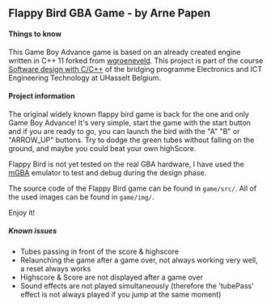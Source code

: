 
## Flappy Bird GBA Game - by Arne Papen


#### Things to know 

This Game Boy Advance game is based on an already created engine written in C++ 11 forked from [wgroeneveld](https://github.com/wgroeneveld/gba-sprite-engine). This project is part of the course [Software design with C/C++](https://www.uhasselt.be/studyguide?n=4&t=01&a=2020&i=3433) of the bridging programme Electronics and ICT Engineering Technology at UHasselt Belgium. 

#### Project information

The original widely known flappy bird game is back for the one and only Game Boy Advance! It's very simple, start the game with the start button and if you are ready to go, you can launch the bird with the "A" "B" or "ARROW_UP" buttons. Try to dodge the green tubes without falling on the ground, and maybe you could beat your own highScore. 

Flappy Bird is not yet tested on the real GBA hardware, I have used the [mGBA](https://mgba.io/) emulator to test and debug during the design phase.  

The source code of the Flappy Bird game can be found in `game/src/`.
All of the used images can be found in `game/img/`.

Enjoy it!

##### Known issues
- Tubes passing in front of the score & highscore
- Relaunching the game after a game over, not always working very well, a reset always works
- Highscore & Score are not displayed after a game over
- Sound effects are not played simultaneously (therefore the 'tubePass' effect is not always played if you jump at the same moment)
